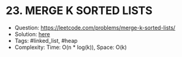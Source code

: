# 23. MERGE K SORTED LISTS

* Question: https://leetcode.com/problems/merge-k-sorted-lists/ 
* Solution: [here](Solution.java) 
* Tags: #linked_list, #heap
* Complexity: Time: O(n * log(k)), Space: O(k)
